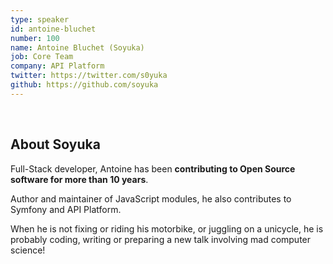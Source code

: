 ```yaml
---
type: speaker
id: antoine-bluchet
number: 100
name: Antoine Bluchet (Soyuka)
job: Core Team
company: API Platform
twitter: https://twitter.com/s0yuka
github: https://github.com/soyuka
---
```

​
## About Soyuka

Full-Stack developer, Antoine has been **contributing to Open Source software for more than 10 years**.

Author and maintainer of JavaScript modules, he also contributes to Symfony and API Platform.

When he is not fixing or riding his motorbike, or juggling on a unicycle, he is probably coding, writing or preparing a new talk involving mad computer science!